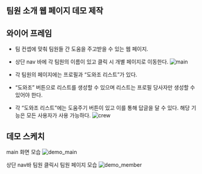 ## 팀원 소개 웹 페이지 데모 제작


## 와이어 프레임
- 팀 컨셉에 맞춰 팀원들 간 도움을 주고받을 수 있는 웹 페이지.
- 상단 nav 바에 각 팀원의 이름이 있고 클릭 시 개별 페이지로 이동한다.
![main](https://github.com/kngslbm/study/assets/148850117/95f5aa2a-3c15-428a-b505-5b4fa7bf7d7c)

- 각 팀원의 페이지에는 프로필과 “도와조 리스트”가 있다.
- “도와조” 버튼으로 리스트를 생성할 수 있으며 리스트는 프로필 당사자만 생성할 수 있어야 한다.
- 각 “도와조 리스트”에는 도움주기 버튼이 있고 이를 통해 답글을 달 수 있다. 해당 기능은 모든 사용자가 사용 가능하다.
![crew](https://github.com/kngslbm/study/assets/148850117/1fc8b975-d60f-4301-9ab6-46790edb5747)


## 데모 스케치

main 화면 모습
![demo_main](https://github.com/kngslbm/study/assets/148850117/c94fba5d-35c6-4bc7-9153-fc871087aea8)

상단 nav바 팀원 클릭시 팀원 페이지 모습
![demo_member](https://github.com/kngslbm/study/assets/148850117/9b48cef2-bfc0-4c2d-a81a-fcba452b2383)
